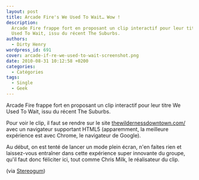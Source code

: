 ```yaml
---
layout: post
title: Arcade Fire's We Used To Wait… Wow !
description:
  Arcade Fire frappe fort en proposant un clip interactif pour leur titre We
  Used To Wait, issu du récent The Suburbs.
authors:
  - Dirty Henry
wordpress_id: 691
cover: arcade-if-re-we-used-to-wait-screenshot.png
date: 2010-08-31 10:12:58 +0200
categories:
  - Catégories
tags:
  - Single
  - Geek
---
```


Arcade Fire frappe fort en proposant un clip interactif pour leur titre We Used
To Wait, issu du récent The Suburbs.

Pour voir le clip, il faut se rendre sur le site
[thewildernessdowntown.com/](http://thewildernessdowntown.com/) avec un
navigateur supportant HTML5 (apparemment, la meilleure expérience est avec
Chrome, le navigateur de Google).

Au début, on est tenté de lancer un mode plein écran, n'en faites rien et
laissez-vous entraîner dans cette expérience super innovante du groupe, qu'il
faut donc féliciter ici, tout comme Chris Milk, le réalisateur du clip.

(via
[Stereogum](http://stereogum.com/486932/arcade-fire-we-used-to-wait-video/news/))
